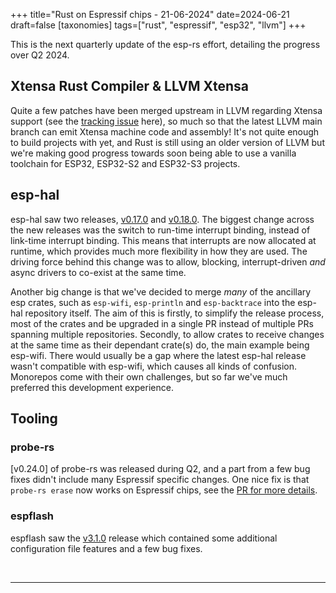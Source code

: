 +++
title="Rust on Espressif chips - 21-06-2024"
date=2024-06-21
draft=false
[taxonomies]
tags=["rust", "espressif", "esp32", "llvm"]
+++

This is the next quarterly update of the esp-rs effort, detailing the progress over Q2 2024.

## Xtensa Rust Compiler & LLVM Xtensa

Quite a few patches have been merged upstream in LLVM regarding Xtensa support (see the [tracking issue](https://github.com/espressif/llvm-project/issues/4) here), so much so that the latest LLVM main branch can emit Xtensa machine code and assembly! It's not quite enough to build projects with yet, and Rust is still using an older version of LLVM but we're making good progress towards soon being able to use a vanilla toolchain for ESP32, ESP32-S2 and ESP32-S3 projects.

## esp-hal

esp-hal saw two releases, [v0.17.0] and [v0.18.0]. The biggest change across the new releases was the switch to run-time interrupt binding, instead of link-time interrupt binding. This means that interrupts are now allocated at runtime, which provides much more flexibility in how they are used. The driving force behind this change was to allow, blocking, interrupt-driven _and_ async drivers to co-exist at the same time.

Another big change is that we've decided to merge _many_ of the ancillary esp crates, such as `esp-wifi`, `esp-println` and `esp-backtrace` into the esp-hal repository itself. The aim of this is firstly, to simplify the release process, most of the crates and be upgraded in a single PR instead of multiple PRs spanning multiple repositories. Secondly, to allow crates to receive changes at the same time as their dependant crate(s) do, the main example being esp-wifi. There would usually be a gap where the latest esp-hal release wasn't compatible with esp-wifi, which causes all kinds of confusion. Monorepos come with their own challenges, but so far we've much preferred this development experience.

[v0.17.0]: https://github.com/esp-rs/esp-hal/releases/tag/v0.17.0
[v0.18.0]: https://github.com/esp-rs/esp-hal/releases/tag/v0.18.0

## Tooling

### probe-rs

[v0.24.0] of probe-rs was released during Q2, and a part from a few bug fixes didn't include many Espressif specific changes. One nice fix is that `probe-rs erase` now works on Espressif chips, see the [PR for more details](https://github.com/probe-rs/probe-rs/pull/2279).

### espflash

espflash saw the [v3.1.0](https://github.com/esp-rs/espflash/releases/tag/v3.1.0) release which contained some additional configuration file features and a few bug fixes.

<br/>

---

<br/>
